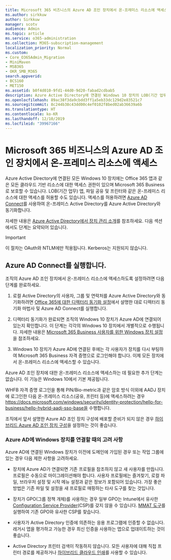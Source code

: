 ```yaml
---
title: Microsoft 365 비즈니스의 Azure AD 조인 장치에서 온-프레미스 리소스에 액세스
ms.author: sirkkuw
author: Sirkkuw
manager: scotv
audience: Admin
ms.topic: article
ms.service: o365-administration
ms.collection: M365-subscription-management
localization_priority: Normal
ms.custom:
- Core_O365Admin_Migration
- MiniMaven
- MSB365
- OKR_SMB_M365
search.appverid:
- BCS160
- MET150
ms.assetid: b0f4d010-9fd1-44d0-9d20-fabad2cdbab5
description: Azure Active Directory에 연결된 Windows 10 장치의 LOB(기간 업무) 앱, 파일 공유 및 프린터와 같은 온-프레미스 리소스에 액세스하는 방법을 알아봅니다.
ms.openlocfilehash: 89ac38f3da9cbdd3ff1a5eb33dc129d2e83521c7
ms.sourcegitcommit: 8c244b38c43dd00c4ef0102f8bed02ab36639a6b
ms.translationtype: HT
ms.contentlocale: ko-KR
ms.lasthandoff: 12/10/2019
ms.locfileid: "39967166"
---
```

# <a name="access-on-premises-resources-from-an-azure-ad-joined-device-in-microsoft-365-business"></a>Microsoft 365 비즈니스의 Azure AD 조인 장치에서 온-프레미스 리소스에 액세스

Azure Active Directory에 연결된 모든 Windows 10 장치에는 Office 365 앱과 같은 모든 클라우드 기반 리소스에 대한 액세스 권한이 있으며 Microsoft 365 Business로 보호할 수 있습니다. LOB(기간 업무) 앱, 파일 공유 및 프린터와 같은 온-프레미스 리소스에 대한 액세스를 허용할 수도 있습니다. 액세스를 허용하려면 [Azure AD Connect](https://docs.microsoft.com/azure/active-directory/connect/active-directory-aadconnect)를 사용하여 온-프레미스 Active Directory를 Azure Active Directory와 동기화합니다. 

자세한 내용은 [Azure Active Directory에서 장치 관리 소개](https://docs.microsoft.com/azure/active-directory/device-management-introduction)를 참조하세요.
다음 섹션에서도 단계는 요약되어 있습니다.

> [!IMPORTANT]
> 이 절차는 OAuth와 NTLM에만 적용됩니다. Kerberos는 지원되지 않습니다.
 
## <a name="run-azure-ad-connect"></a>Azure AD Connect를 실행합니다.

조직의 Azure AD 조인 장치에서 온-프레미스 리소스에 액세스하도록 설정하려면 다음 단계를 완료하세요.
  
1. 로컬 Active Directory의 사용자, 그룹 및 연락처를 Azure Active Directory와 동기화하려면 [Office 365에 대한 디렉터리 동기화 설정](https://support.office.com/article/1b3b5318-6977-42ed-b5c7-96fa74b08846)에서 설명한 대로 디렉터리 동기화 마법사 및 Azure AD Connect를 실행합니다.
    
2. 디렉터리 동기화가 완료되면 조직의 Windows 10 장치가 Azure AD에 연결되어 있는지 확인합니다. 이 단계는 각각의 Windows 10 장치에서 개별적으로 수행됩니다. 자세한 내용은 [Microsoft 365 Business 사용자를 위한 Windows 장치 설정](set-up-windows-devices.md)을 참조하세요. 
    
3. Windows 10 장치가 Azure AD에 연결된 후에는 각 사용자가 장치를 다시 부팅하여 Microsoft 365 Business 자격 증명으로 로그인해야 합니다. 이제 모든 장치에서 온-프레미스 리소스에 액세스할 수 있습니다.
    
Azure AD 조인 장치에 대한 온-프레미스 리소스에 액세스하는 데 필요한 추가 단계는 없습니다. 이 기능은 Windows 10에서 기본 제공됩니다. 

WHFB 자격 증명 로그인을 통해 PIN/Bio-metric과 같은 암호 방식 이외에 AADJ 장치에 로그인한 다음 온-프레미스 리소스(공유, 프린터 등)에 액세스하려는 경우 https://docs.microsoft.com/windows/security/identity-protection/hello-for-business/hello-hybrid-aadj-sso-base을 수행합니다.
  
조직에서 앞서 설명한 Azure AD 조인 장치 구성에 배포할 준비가 되지 않은 경우 [하이브리드 Azure AD 조인 장치 구성](manage-windows-devices.md)을 설정하는 것이 좋습니다.
  
### <a name="considerations-when-you-join-windows-devices-to-azure-ad"></a>Azure AD에 Windows 장치를 연결할 때의 고려 사항

Azure AD에 연결된 Windows 장치가 이전에 도메인에 가입된 경우 또는 작업 그룹에 있는 경우 다음 제한 사항을 고려하세요.
  
- 장치에 Azure AD가 연결되면 기존 프로필을 참조하지 않고 새 사용자를 만듭니다. 프로필은 수동으로 마이그레이션해야 합니다. 사용자 프로필에는 즐겨찾기, 로컬 파일, 브라우저 설정 및 시작 메뉴 설정과 같은 정보가 포함되어 있습니다. 가장 좋은 방법은 기존 파일 및 설정을 새 프로필로 매핑하는 타사 도구를 찾는 것입니다.

- 장치가 GPO(그룹 정책 개체)를 사용하는 경우 일부 GPO는 Intune에서 유사한 [Configuration Service Provider](https://docs.microsoft.com/windows/configuration/provisioning-packages/how-it-pros-can-use-configuration-service-providers)(CSP)를 갖지 않을 수 있습니다. [MMAT 도구](https://www.microsoft.com/download/details.aspx?id=45520)를 실행하여 기존 GPO와 유사한 CSP를 찾습니다.

- 사용자가 Active Directory 인증에 의존하는 응용 프로그램에 인증할 수 없습니다. 레거시 앱을 평가하고 가능한 경우 최신 인증을 사용하는 앱으로 업데이트하는 것이 좋습니다.

- Active Directory 프린터 검색이 작동하지 않습니다. 모든 사용자에 대해 직접 프린터 경로를 제공하거나 [하이브리드 클라우드 인쇄](https://docs.microsoft.com/windows-server/administration/hybrid-cloud-print/hybrid-cloud-print-deploy)를 사용할 수 있습니다.
